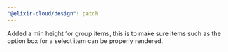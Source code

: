 ```yaml
---
"@elixir-cloud/design": patch
---
```


Added a min height for group items, this is to make sure items such as the option box for a select item can be properly rendered.
